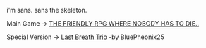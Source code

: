 i'm sans.
sans the skeleton.

Main Game -> [THE FRIENDLY RPG WHERE NOBODY HAS TO DIE..](https://sansz.kro.kr/UNDERTALE.html)

Special Version -> [Last Breath Trio](https://sansz.kro.kr/LastBreathTrio.html) -by BluePheonix25

